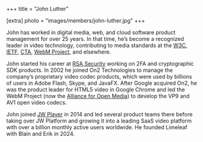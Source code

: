 +++
title = "John Luther"

[extra]
photo = "images/members/john-luther.jpg"
+++

John has worked in digital media, web, and cloud software product
management for over 25 years. In that time, he’s become a recognized
leader in video technology, contributing to media standards at the [W3C][1],
[IETF][2], [CTA][3], [WebM Project][4], and elsewhere.

<!-- more -->

John started his career at [RSA Security][5] working on 2FA and cryptographic
SDK products. In 2002 he joined On2 Technologies to manage the company’s
proprietary video codec products, which were used by billions of users
in Adobe Flash, Skype, and JavaFX. After Google acquired On2, he was the
product leader for HTML5 video in Google Chrome and led the WebM Project
(now the [Alliance for Open Media][6]) to develop the VP9 and AV1 open video
codecs.

John joined [JW Player][7] in 2014 and led several product teams there before
taking over JW Platform and growing it into a leading SaaS video
platform with over a billion monthly active users worldwide. He founded
Limeleaf with Blain and Erik in 2024.

[1]: https://w3.org
[2]: https://ietf.org
[3]: https://www.cta.tech/Resources/Standards/WAVE-Project
[4]: https://webmproject.org/
[5]: https://rsa.com
[6]: https://aomedia.org
[7]: https://jwplayer.com